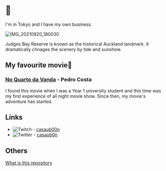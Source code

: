 # 👋

I'm in Tokyo and I have my own business.

![IMG_20210920_180030](https://github.com/casaub0n/casaub0n/assets/6220791/5277e375-9143-46de-97dd-18397784a891)

Judges Bay Reserve is known as the historical Auckland landmark. It dramatically chnages the scenery by tide and sunshine.

## My favourite movie🍿
### [No Quarto da Vanda](https://www.imdb.com/title/tt0139500/) - Pedro Costa

I found this movie when I was a Year 1 university student and this time was my first experience of all night movie show.
Since then, my movie's adventure has started.

## Links

- ![Twitch](https://img.shields.io/badge/Twitch-%239146FF.svg?style=for-the-badge&logo=Twitch&logoColor=white) - [casaub00n](https://www.twitch.tv/casaub0nn)
- ![Twitter](https://img.shields.io/badge/Twitter-%231DA1F2.svg?style=for-the-badge&logo=Twitter&logoColor=white) - [casaub0n](https://twitter.com/casaub0n)

## Others

[What is this repository](./packages/casaub0n/README.md)
